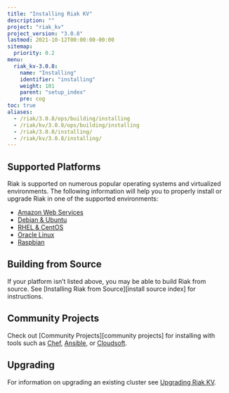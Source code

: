 ```yaml
---
title: "Installing Riak KV"
description: ""
project: "riak_kv"
project_version: "3.0.8"
lastmod: 2021-10-12T00:00:00-00:00
sitemap:
  priority: 0.2
menu:
  riak_kv-3.0.8:
    name: "Installing"
    identifier: "installing"
    weight: 101
    parent: "setup_index"
    pre: cog
toc: true
aliases:
  - /riak/3.0.8/ops/building/installing
  - /riak/kv/3.0.8/ops/building/installing
  - /riak/3.0.8/installing/
  - /riak/kv/3.0.8/installing/
---
```


[install aws]: {{<baseurl>}}riak/kv/3.0.8/setup/installing/amazon-web-services
[install debian & ubuntu]: {{<baseurl>}}riak/kv/3.0.8/setup/installing/debian-ubuntu
[install raspbian]: {{<baseurl>}}riak/kv/3.0.10/setup/installing/debian-ubuntu/#raspbian-bullseye
[install oracle linux]: {{<baseurl>}}riak/kv/3.0.8/setup/installing/oracle-linux
[install rhel & centos]: {{<baseurl>}}riak/kv/3.0.8/setup/installing/rhel-centos
[upgrade index]: {{<baseurl>}}riak/kv/3.0.8/setup/upgrading

## Supported Platforms

Riak is supported on numerous popular operating systems and virtualized
environments. The following information will help you to
properly install or upgrade Riak in one of the supported environments:

  * [Amazon Web Services][install aws]
  * [Debian & Ubuntu][install debian & ubuntu]
  * [RHEL & CentOS][install rhel & centos]
  * [Oracle Linux][install oracle linux]
  * [Raspbian][install raspbian]

## Building from Source

If your platform isn’t listed above, you may be able to build Riak from source. See [Installing Riak from Source][install source index] for instructions.

## Community Projects

Check out [Community Projects][community projects] for installing with tools such as [Chef](https://www.chef.io/chef/), [Ansible](http://www.ansible.com/), or [Cloudsoft](http://www.cloudsoftcorp.com/).

## Upgrading

For information on upgrading an existing cluster see [Upgrading Riak KV][upgrade index].

